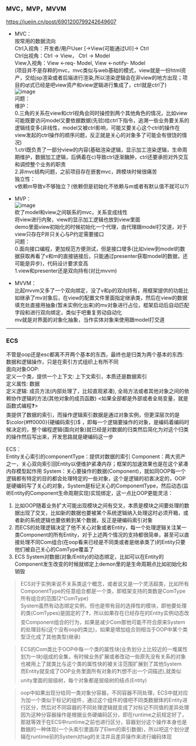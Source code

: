 ### MVC，MVP，MVVM  
https://juejin.cn/post/6901200799242649607
  - MVC：  
    按常用的数据流向  
    Ctrl入视角：开发者/用户User [->View(可能通过UI)]-> Ctrl  
    Ctrl出视角：Ctrl -> View， Ctrl -> Model  
    View入视角：View <-req- Model, View <-notify- Model  
    (项目并不是存粹的mvc，mvc类似与web基础的模式，view就是一份html资产，交给jsp渲染或者后端进行渲染,所以渲染逻辑会在非view的地方出现；项目的qt式已经是吧view资产和view逻辑进行集成了，ctrl就是ctrl了)  
    ![image](https://github.com/user-attachments/assets/68415608-ace3-44f7-ac3e-1c415bdb1735)  
    问题：  
    维护：  
    0.三角的关系在view和ctrl视角会同时操控到两个其他角色的情况，比如view可能既要访问model又要依据数据(先验)给ctrl下指令，追溯一些业务要关系的逻辑线变多(非线性，model又被ctrl影响，可能又要关心这个ctrl的操作在view发起的ctrl操作的顺序问题，反正就是关心的对象多了可能会有很饶的情况)  
    1.ctrl既负责了一部分view的内容(基础渲染逻辑，显示加工渲染逻辑，生命周期维护，数据加工逻辑，后俩着在c)导致ctrl逐渐臃肿，ctrl还要承担对外交互和调控整个业务的职责  
    2.非mvc结构问题，之前项目存在嵌套mvc，跨模块时候很痛苦  
    独立性：  
    v依赖m导致v不够独立？(依赖但是初始化不依赖与m或者有默认值不就可以?)  

  - MVP：  
    ![image](https://github.com/user-attachments/assets/3d12f582-2516-4afc-b6c4-7057097e64a8)  
    砍了model和view之间联系的mvc，关系变成线性  
    将view进行内聚，view的显示加工逻辑也放到view里面  
    demo里面view初始化的时候初始化一个代理，由代理跟model打交道，对于view只存在P并只关心与P约定需要接口  
    问题：  
    0.面向接口编程，更加规范方便测试，但是接口增多(比如view到model的数据获取再看了v和m的直接链接后，只能通过presenter获取model的数据，还可能是异步)，代码设计要求变高  
    1.view和presenter还是双向持有(对比mvvm)  

  - MVVM：  
     比起mvvm又多了一个双向绑定，没了v和p的双向持有，用框架提供的功能比如继承了mv对象后，在view的配置文件里面指定继承类，然后在view的数据填充处直接用抽象(暂未实例化出来)的mv对象进行占位，框架启动后自动匹配字段和进行双向绑定，类似于吧重复劳动自动化  
     mv就是对界面的对象化抽象，当作实体对象来使用跟model打交道

***
### ECS
不管是oop还是esc都离不开两个基本的东西，最终也是归类为两个基本的东西: 数据和逻辑操作，只是在索引方式组织上有所不同  
面向对象OOP:   
定义一个类，提供一个上下文: 上下文索引，本质还是数据索引  
定义属性: 数据  
定义逻辑: 成员方法(内部处理了，比较直观紧凑), 全局方法或者其他对象之间的依赖协作逻辑的方法(其他对象的成员函数) <如果全部都是外部或者全局变量，就是函数式编程❓>  
类提供了数据的索引，而操作逻辑索引数据是通过对象实例，但更深层次的是 $\color{#ff0000}{硬编码索引}$ ，即每一个逻辑要操作的对象，是编码着编码时候决定的，整个编程逻辑(面向对象)就已经是对数据的归类然后简化为对这个归类的操作然后写出来，开发思路就是硬编码这一步  

ECS：  
Entity关心索引的componentType：提供对数据的索引
Component：两大资产之一，关心双向索引回Entity以便维护紧凑内存；框架的加速效果也是在这个紧凑内存模型起作用
System：关心要操作的数据(Component)，就如同OOP每一个逻辑都有特定的目的都会处理特定的一些对象，这个是逻辑的初衷决定的，OOP是硬编码写了关心的对象，System是标记关心的ComponentType，然后动态(监听Entity的Component生命周期实现)实现绑定，这一点比OOP更能灵活：  
1. 比如OOP随着业务扩大可能出现模块之间有交叉，本质是模块之间要处理的数据出现了交叉，比如新的数据也要被某个系统逻辑纳入处理这时必须开箱，或者新的系统逻辑也要依赖到某个数据，反正是硬编码索引对象
2. 而ECS的处理逻辑决定了他不关心对象或者Entity，每一个处理逻辑关注某一类Component的所有Entity，对于上述两个情况的支持都很简单，甚至可以直接处理不同Com组合(在oop看来已经是不同类或者是继承类了)的Entity只要他们被自己关心的ComType覆盖了
3. ECS System对数据(对象/Entity)的动态绑定，比如可以在Entity的Component发生改变的时候就绑定上demon里的是生命周期点比如初始化和销毁

> ECS对于实例来说不关系类这个概念，或者说又是一个灵活超类，比如所有ComponentType的任意组合都是一个类，即框架支持的类数是ComType所有组合的范围(2^ComType)  
> System虽然有动态绑定实例，但也是带有目的选择性的模块，即他要处理的类(ComTypes)是固定的了❓，所以如果存在已经存在的Entity实例动态改变Component组合的行为，如果是减少Com那他可能不符合原来System的处理目标(这个没有oop的类比)，如果是增加组合则相当于OOP中某个类型泛化成了其他类型(继承)

> ECS的Com类比于OOP中每一个类的属性块(业务划分上比较近的一堆属性划为一块)组成的全集，有时候业务扩展或者改动一些原先没有关系的对象也被用上了就类比与这个类的属性快的被关注范围扩展到了其他System  
> 而Entity就变成了OOP业务里面所有对象的❓(想不出一个词描述),就类似unity里面的层级树，每个对象都是层级树的结点(Entity)  

> oop中如果出现分给同一类对象分容器，不同容器不同处理，ECS中就对应为加一个类似于标记的组件，通过这个组件的值吧不同类数据体的Entity进行区分，然后对不同容器的不同处理逻辑就变成了对标记不同值的差异处理
> 因为这种分容器操作是根据业务硬编码区分，即在runtime之前规定好了，那就等效于在ECS中runtime之前也进行区分，容器划分这个操作本身也是数据的一种体现(一个头索引里面存了Elem的索引数据)，所以吧这个划分逻辑在runtime前的System对tag的关注并且差异操作来进行编码体现
